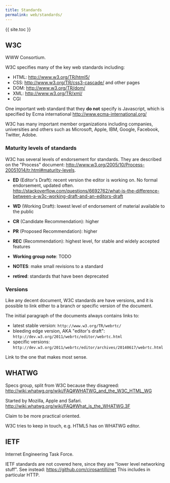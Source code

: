 ```yaml
---
title: Standards
permalink: web/standards/
---
```


{{ site.toc }}

## W3C

WWW Consortium.

W3C specifies many of the key web standards including:

- HTML: <http://www.w3.org/TR/html5/>
- CSS: <http://www.w3.org/TR/css3-cascade/> and other pages
- DOM: <http://www.w3.org/TR/dom/>
- XML: <http://www.w3.org/TR/xml/>
- CGI

One important web standard that they **do not** specify is Javascript, which is specified by Ecma international <http://www.ecma-international.org/>

W3C has many important member organizations including companies, universities and others such as Microsoft, Apple, IBM, Google, Facebook, Twitter, Adobe.

### Maturity levels of standards

W3C has several levels of endorsement for standards. They are described on the "Process" document: <http://www.w3.org/2005/10/Process-20051014/tr.html#maturity-levels>.

-   **ED** (Editor's Draft):  recent version the editor is working on. No formal endorsement, updated often. <http://stackoverflow.com/questions/6692762/what-is-the-difference-between-a-w3c-working-draft-and-an-editors-draft>

-   **WD** (Working Draft): lowest level of endorsement of material available to the public

-   **CR** (Candidate Recommendation): higher

-   **PR** (Proposed Recommendation): higher

-   **REC** (Recommendation): highest level, for stable and widely accepted features

-   **Working group note**: TODO

-   **NOTES**: make small revisions to a standard

-   **retired**: standards that have been deprecated

### Versions

Like any decent document, W3C standards are have versions, and it is possible to link either to a branch or specific version of the document.

The initial paragraph of the documents always contains links to:

- latest stable version: `http://www.w3.org/TR/webrtc/`
- bleeding edge version, AKA "editor's draft": `http://dev.w3.org/2011/webrtc/editor/webrtc.html`
- specific versions: `http://dev.w3.org/2011/webrtc/editor/archives/20140617/webrtc.html`

Link to the one that makes most sense.

## WHATWG

Specs group, split from W3C because they disagreed: <http://wiki.whatwg.org/wiki/FAQ#WHATWG_and_the_W3C_HTML_WG>

Started by Mozilla, Apple and Safari. <http://wiki.whatwg.org/wiki/FAQ#What_is_the_WHATWG.3F>

Claim to be more practical oriented.

W3C tries to keep in touch, e.g. HTML5 has on WHATWG editor.

## IETF

Internet Engineering Task Force.

IETF standards are not covered here, since they are "lower level networking stuff". See instead: <https://github.com/cirosantilli/net> This includes in particular HTTP.
